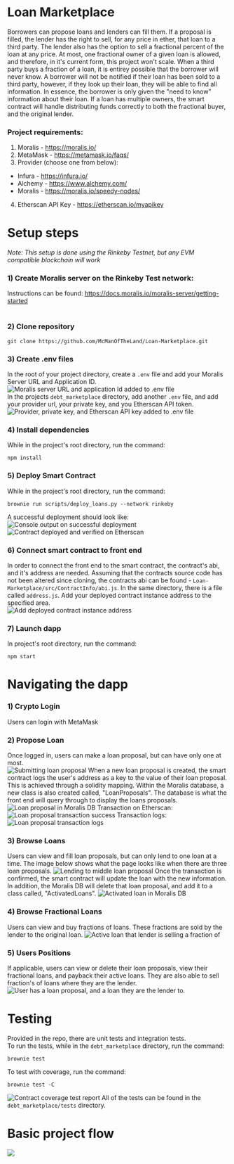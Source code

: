 # Loan Marketplace <br>

Borrowers can propose loans and lenders can fill them. If a proposal is filled, the lender has the right to sell, for any price in ether, that loan to a third party. The lender also has the option to sell a fractional percent of the loan at any price. At most, one fractional owner of a given loan is allowed, and therefore, in it's current form, this project won't scale. When a third party buys a fraction of a loan, it is entirey possible that the borrower will never know. A borrower will not be notified if their loan has been sold to a third party, however, if they look up their loan, they will be able to find all information. In essence, the borrower is only given the "need to know" information about their loan. If a loan has multiple owners, the smart contract will handle distributing funds correctly to both the fractional buyer, and the original lender.

### Project requirements: 

1. Moralis - https://moralis.io/ <br>
2. MetaMask - https://metamask.io/faqs/ <br>
3. Provider (choose one from below):

- Infura - https://infura.io/ <br>
- Alchemy - https://www.alchemy.com/ <br>
- Moralis - https://moralis.io/speedy-nodes/ <br>

4. Etherscan API Key - https://etherscan.io/myapikey

# Setup steps <br>
*Note:
This setup is done using the Rinkeby Testnet, but any EVM compatible blockchain will work*
<br>

### 1) Create Moralis server on the Rinkeby Test network: <br>

Instructions can be found: https://docs.moralis.io/moralis-server/getting-started <br>
<br>

### 2) Clone repository <br>

```
git clone https://github.com/McManOfTheLand/Loan-Marketplace.git
```

### 3) Create .env files <br>

In the root of your project directory, create a `.env` file and add your Moralis Server URL and Application ID.
![](readmePhotos/moralis_env_info.PNG 'Moralis server URL and application Id added to .env file')
<br>
In the projects `debt_marketplace` directory, add another `.env` file, and add your provider url, your private key, and you Etherscan API token.
![](readmePhotos/debt_marketplace_env_info.PNG 'Provider, private key, and Etherscan API key added to .env file')
<br>

### 4) Install dependencies <br>

While in the project's root directory, run the command:

```
npm install
```

### 5) Deploy Smart Contract <br>

While in the project's root directory, run the command:

```
brownie run scripts/deploy_loans.py --network rinkeby
```

A successful deployment should look like: <br>
![](readmePhotos/deployment_success.PNG 'Console output on successful deployment') <br>
![](readmePhotos/deployment_success_etherscan.PNG 'Contract deployed and verified on Etherscan') <br>

### 6) Connect smart contract to front end <br>

In order to connect the front end to the smart contract, the contract's abi, and it's address are needed. Assuming that the contracts source code has not been altered since cloning, the contracts abi can be found - `Loan-Marketplace/src/ContractInfo/abi.js`. In the same directory, there is a file called `address.js`. Add your deployed contract instance address to the specified area. <br>
![](readmePhotos/add_address.PNG 'Add deployed contract instance address') <br>

### 7) Launch dapp <br>

In project's root directory, run the command:<br>

```
npm start
```

# Navigating the dapp <br>

### 1) Crypto Login <br>

Users can login with MetaMask

### 2) Propose Loan <br>

Once logged in, users can make a loan proposal, but can have only one at most. <br>
![](readmePhotos/submit_loan_proposal.PNG 'Submitting loan proposal')
When a new loan proposal is created, the smart contract logs the user's address as a key to the value of their loan proposal. This is achieved through a solidity mapping. Within the Moralis database, a new class is also created called, "LoanProposals". The database is what the front end will query through to display the loans proposals. <br>
![](readmePhotos/loan_proposal_moralis.PNG 'Loan proposal in Moralis DB')
Transaction on Etherscan: <br>
![](readmePhotos/loan_proposal_tx.PNG 'Loan proposal transaction success')
Transaction logs: <br>
![](readmePhotos/loan_proposal_tx_logs.PNG 'Loan proposal transaction logs')

### 3) Browse Loans <br>

Users can view and fill loan proposals, but can only lend to one loan at a time. The image below shows what the page looks like when there are three loan proposals.
![](readmePhotos/browse_and_lend.PNG 'Lending to middle loan proposal')
Once the transaction is confirmed, the smart contract will update the loan with the new information. In addition, the Moralis DB will delete that loan proposal, and add it to a class called, "ActivatedLoans".
![](readmePhotos/active_loan.PNG 'Activated loan in Moralis DB')

### 4) Browse Fractional Loans <br>

Users can view and buy fractions of loans. These fractions are sold by the lender to the original loan.
![](readmePhotos/fractional_loan.PNG 'Active loan that lender is selling a fraction of')

### 5) Users Positions

If applicable, users can view or delete their loan proposals, view their fractional loans, and payback their active loans. They are also able to sell fraction's of loans where they are the lender.
![](readmePhotos/user_positions.PNG 'User has a loan proposal, and a loan they are the lender to.')

# Testing <br>

Provided in the repo, there are unit tests and integration tests. <br>
To run the tests, while in the `debt_marketplace` directory, run the command:

```
brownie test
```

To test with coverage, run the command:

```
brownie test -C
```

![](readmePhotos/test_loans_contract.PNG 'Contract coverage test report')
All of the tests can be found in the `debt_marketplace/tests` directory. <br>

# Basic project flow

![](readmePhotos/project_flow.png)
